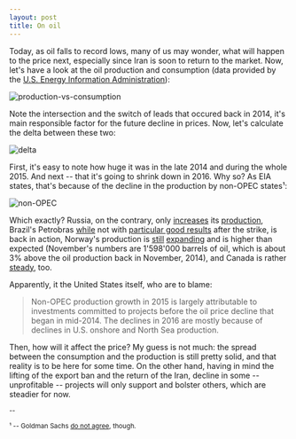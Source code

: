 ```yaml
---
layout: post
title: On oil
---
```


Today, as oil falls to record lows, many of us may wonder, what will happen to the price next, especially since Iran is soon to return to the market. Now, let's have a look at the oil production and consumption (data provided by the [U.S. Energy Information Administration](https://www.eia.gov/)):

![production-vs-consumption](https://i.imgur.com/FLpeQT8.png)

Note the intersection and the switch of leads that occured back in 2014, it's main responsible factor for the future decline in prices. Now, let's calculate the delta between these two:

![delta](https://i.imgur.com/Ft5bcqW.png)

First, it's easy to note how huge it was in the late 2014 and during the whole 2015. And next -- that it's going to shrink down in 2016. Why so? As EIA states, that's because of the decline in the production by non-OPEC states¹:

![non-OPEC](http://i.imgur.com/TPsWSyG.png)

Which exactly? Russia, on the contrary, only [increases](http://www.bloomberg.com/news/articles/2015-12-20/siberian-surprise-russian-oil-patch-just-keeps-pumping) its [production](http://www.bloomberg.com/news/articles/2015-12-20/siberian-surprise-the-numbers-behind-russia-s-oil-resilience), Brazil's Petrobras [while](http://en.mercopress.com/2015/09/17/petrobras-oil-gas-production-in-august-sets-new-records-subsalt-output-up-61-in-twelve-months) not with [particular good results](http://petroglobalnews.com/2015/12/strike-puts-small-dent-in-petrobras-november-production/) after the strike, is back in action, Norway's production is [still](http://www.hellenicshippingnews.com/start-of-oil-production-at-the-edvard-grieg-field-in-the-norwegian-north-sea/) [expanding](http://www.offshore-technology.com/news/newslundin-discovers-oil-in-rolvsnes-prospect-offshore-norway-4760583) and is higher than expected (November's numbers are 1'598'000 barrels of oil, which is about 3% above the oil production back in November, 2014), and Canada is rather [steady](http://www.upi.com/Business_News/Energy-Industry/2015/12/17/Canadian-oil-sector-resilient-sort-of/6001450350312/), too.

Apparently, it the United States itself, who are to blame:

> Non-OPEC production growth in 2015 is largely attributable to investments committed to projects before the oil price decline that began in mid-2014. The declines in 2016 are mostly because of declines in U.S. onshore and North Sea production.

Then, how will it affect the price? My guess is not much: the spread between the consumption and the production is still pretty solid, and that reality is to be here for some time. On the other hand, having in mind the lifting of the export ban and the return of the Iran, decline in some -- unprofitable -- projects will only support and bolster others, which are steadier for now.


<small>-- 

¹ -- Goldman Sachs [do not agree](http://www.ft.com/cms/s/0/b72ed024-a89f-11e5-955c-1e1d6de94879.html), though.</small>

&nbsp;

